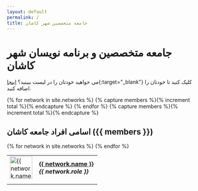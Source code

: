```yaml
---
layout: default
permalink: /
title: جامعه متخصصین شهر کاشان
---
```


<h1>جامعه متخصصین و برنامه نویسان شهر کاشان</h1>

می خواهید خودتان را در لیست ببینید؟ [اینجا](https://github.com/KashanCampus/KashanCampus){:target="\_blank"} کلیک کنید تا خودتان را اضافه کنید.

<style type="text/css">
.accounts tr {
  float: left;
  width: 100%;
  list-style: none;
  margin-bottom: 10px;
}
.accounts tr .second {
  font-size: 20px;
}
.accounts tr h1, .accounts tr h2, .accounts tr h3, .accounts tr h4, .accounts tr h5, .accounts tr h6 {
  margin-left: 0px !important;
  padding-left: 0px !important;
  margin-right: 0px !important;
  padding-right: 0px !important;
}
.accounts tr .second * {
  font-size: initial;
}
.accounts h4, .accounts h5, .accounts h6 {
  padding: 0;
  margin: 0;
  background: transparent !important;
  border: 0px !important;
}
.accounts tr a.avatar:hover {
  background: transparent !important;
  border: 0px !important;
}
</style>

{% for network in site.networks %}
{% capture members %}{% increment total %}{% endcapture %}
{% endfor %}
{% capture members %}{% increment total %}{% endcapture %}

## اسامی افراد جامعه کاشان ({{ members }})
<table class="accounts" width="100%" border="0">
  {% for network in site.networks %}
  <tr>
    <td width="auto">
       <a href="{{ network.url | relative_url }}" class="avatar">
         <img src="https://github.com/{{ network.github }}.png?size=80" width="60"
            alt="{{ network.name }}">
       </a>
    </td>
    <td class="second">
      <h4>
        <a href="{{ network.url | relative_url }}">
          {{ network.name }}
        </a>
      </h4>
      <h5>{{ network.role }}</h5>
    </td>
  </tr>
  {% endfor %}
</table>
